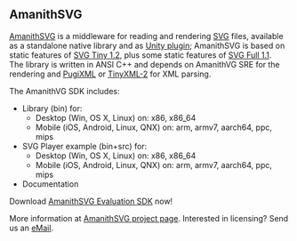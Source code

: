 ## AmanithSVG

[AmanithSVG](http://www.amanithsvg.com) is a middleware for reading and rendering [SVG](https://it.wikipedia.org/wiki/Scalable_Vector_Graphics) files, available as a standalone native library and as [Unity plugin](https://www.assetstore.unity3d.com/en/#!/content/19822); AmanithSVG is based on static features of [SVG Tiny 1.2](https://www.w3.org/TR/SVGTiny12/), plus some static features of [SVG Full 1.1](https://www.w3.org/TR/SVG/).  
The library is written in ANSI C++ and depends on AmanithVG SRE for the rendering and [PugiXML](http://pugixml.org) or [TinyXML-2](http://www.grinninglizard.com/tinyxml2/) for XML parsing.

The AmanithVG SDK includes:

* Library (bin) for:
	* Desktop (Win, OS X, Linux) on: x86, x86\_64
	* Mobile (iOS, Android, Linux, QNX) on: arm, armv7, aarch64, ppc, mips
* SVG Player example (bin+src) for:
	* Desktop (Win, OS X, Linux) on: x86, x86\_64
	* Mobile (iOS, Android, Linux, QNX) on: arm, armv7, aarch64, ppc, mips
* Documentation

Download [AmanithSVG Evaluation SDK](https://github.com/Mazatech/amanithsvg/releases/download/v1.0.0.336/amanithsvg_v1_0_0_336_eval.zip) now!

More information at [AmanithSVG project page](http://www.amanithsvg.com). Interested in licensing? Send us an [eMail](mailto:info@mazatech.com?subject=AmanithSVG%20Licensing).
